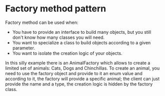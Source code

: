 # Factory method pattern

Factory method can be used when:

- You have to provide an interface to build many objects, but you still don't know how many classes you will need.
- You want to specialize a class to build objects according to a given parameter.
- You want to isolate the creation logic of your objects.

In this silly example there is an AnimalFactory which allows to create a limited set of animals: Cats, Dogs and Chinchillas.
To create an animal, you need to use the factory object and provide to it an enum value and according to it, the factory will provide a specific animal; the client can just provide the name and a type, the creation logic is hidden by the factory class.
